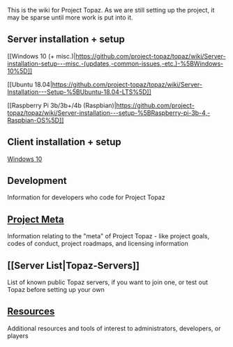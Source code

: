 This is the wiki for Project Topaz. As we are still setting up the project, it may be sparse until more work is put into it.

## Server installation + setup

[[Windows 10 (+ misc.)|https://github.com/project-topaz/topaz/wiki/Server-installation-setup---misc.-(updates,-common-issues,-etc.)-%5BWindows-10%5D]]

[[Ubuntu 18.04|https://github.com/project-topaz/topaz/wiki/Server-Installation---Setup-%5BUbuntu-18.04-LTS%5D]]

[[Raspberry Pi 3b/3b+/4b (Raspbian)|https://github.com/project-topaz/topaz/wiki/Server-installation---setup-%5BRaspberry-pi-3b-4,-Raspbian-OS%5D]]

## Client installation + setup
[Windows 10](https://github.com/project-topaz/topaz/wiki/Client-installation-setup-%5BWindows-10%5D)
## Development
Information for developers who code for Project Topaz
## [Project Meta](https://github.com/project-topaz/topaz/wiki/Project-Meta)
Information relating to the "meta" of Project Topaz - like project goals, codes of conduct, project roadmaps, and licensing information
## [[Server List|Topaz-Servers]]
List of known public Topaz servers, if you want to join one, or test out Topaz before setting up your own
## [Resources](https://github.com/project-topaz/topaz/wiki/Resources)
Additional resources and tools of interest to administrators, developers, or players